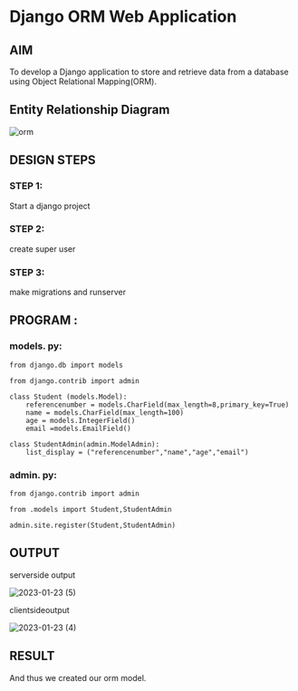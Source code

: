 # Django ORM Web Application

## AIM
To develop a Django application to store and retrieve data from a database using Object Relational Mapping(ORM).

## Entity Relationship Diagram


![orm](https://user-images.githubusercontent.com/120244201/214110001-e347edd3-c4dc-4499-bf4e-1e5614aa8eaf.jpg)

## DESIGN STEPS

### STEP 1:
Start a django project 
### STEP 2:
create super user

### STEP 3:
make migrations and runserver


## PROGRAM :
### models. py:
```
from django.db import models

from django.contrib import admin 

class Student (models.Model):
    referencenumber = models.CharField(max_length=8,primary_key=True)
    name = models.CharField(max_length=100)
    age = models.IntegerField()
    email =models.EmailField()

class StudentAdmin(admin.ModelAdmin):
    list_display = ("referencenumber","name","age","email")
```

### admin. py:
```
from django.contrib import admin

from .models import Student,StudentAdmin

admin.site.register(Student,StudentAdmin)
```




## OUTPUT
serverside output

![2023-01-23 (5)](https://user-images.githubusercontent.com/120244201/214110309-ff45bb95-1022-4769-a88c-c1f764e8f070.jpg)

clientsideoutput


![2023-01-23 (4)](https://user-images.githubusercontent.com/120244201/214110414-dec08343-9ecb-4b9e-8918-f1427dafab51.jpg)


## RESULT
And thus we created our orm model.
